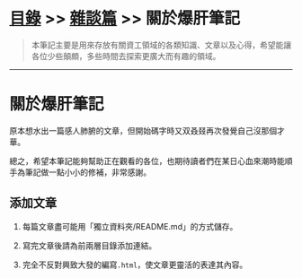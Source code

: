 # [目錄](../../README.md) >> [雜談篇](../README.md) >> 關於爆肝筆記

> 本筆記主要是用來存放有關資工領域的各類知識、文章以及心得，希望能讓各位少些顛頗，多些時間去探索更廣大而有趣的領域。

---

# 關於爆肝筆記

原本想水出一篇感人肺腑的文章，但開始碼字時又双叒叕再次發覺自己沒那個才華。

總之，希望本筆記能夠幫助正在觀看的各位，也期待讀者們在某日心血來潮時能順手為筆記做一點小小的修補，非常感謝。

## 添加文章 

1. 每篇文章盡可能用「獨立資料夾/README.md」的方式儲存。

2. 寫完文章後請為前兩層目錄添加連結。

3. 完全不反對興致大發的編寫`.html`，使文章更靈活的表達其內容。